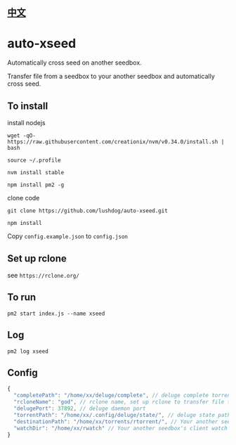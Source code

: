 ## [中文](https://github.com/lushdog/auto-xseed/blob/master/README.zh-CN.md)

# auto-xseed
Automatically cross seed on another seedbox.

Transfer file from a seedbox to your another seedbox and automatically cross seed.

## To install

install nodejs

`wget -qO- https://raw.githubusercontent.com/creationix/nvm/v0.34.0/install.sh | bash`

`source ~/.profile`

`nvm install stable`

`npm install pm2 -g`

clone code

`git clone https://github.com/lushdog/auto-xseed.git`

`npm install`

Copy `config.example.json` to `config.json`

## Set up rclone
see `https://rclone.org/`

## To run

`pm2 start index.js --name xseed`

## Log

`pm2 log xseed`

## Config

```javascript
{
  "completePath": "/home/xx/deluge/complete", // deluge complete torrent dir. Make sure to set deluge `Move completed to:` option
  "rcloneName": "god", // rclone name, set up rclone to transfer file to your another seedbox.
  "delugePort": 37892, // deluge daemon port
  "torrentPath": "/home/xx/.config/deluge/state/", // deluge state path.
  "destinationPath": "/home/xx/torrents/rtorrent/", // Your another seedbox's client default download dir.
  "watchDir": "/home/xx/rwatch" // Your another seedbox's client watch dir.
}
```

